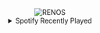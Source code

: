 <div align="center">
<picture>
    <source media="(prefers-color-scheme: dark)" srcset="https://i.ibb.co/G3vG5ywR/output-gif.gif">
    <source media="(prefers-color-scheme: light)" srcset="https://i.ibb.co/G3vG5ywR/output-gif.gif">
    <img alt="RENOS" src="https://i.ibb.co/G3vG5ywR/output-gif.gif">
</picture>
<details>
<summary>Spotify Recently Played</summary>
<img src="https://spotify-recently-played-readme.vercel.app/api?user=31d6d6zerc5ct6kck32na2ozsqf4&unique=1&width=400" alt="Spotify" />
</details>
</div>

<!-- Image deletion URL: https://ibb.co/WpW72Z9f/40994f8024031f9259a975cef922dfef -->